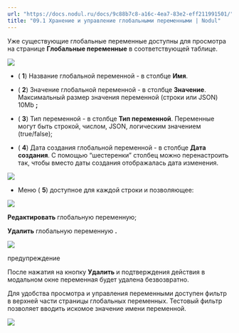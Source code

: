 ```yaml
---
url: "https://docs.nodul.ru/docs/9c88b7c8-a16c-4ea7-83e2-eff211991501/"
title: "09.1 Хранение и управление глобальными переменными | Nodul"
---
```


Уже существующие глобальные переменные доступны для просмотра на странице **Глобальные переменные** в соответствующей таблице.

![](https://docs.nodul.ru/img/notion/b9f444c6-b192-4876-a5b3-83e9aa42d6f0/Untitled.png)

- ( **1**) Название глобальной переменной \- в столбце **Имя**.

- ( **2**) Значение глобальной переменной \- в столбце **Значение**. Максимальный размер значения переменной (строки или JSON) 10Mb **;**

- ( **3**) Тип переменной \- в столбце **Тип переменной**. Переменные могут быть строкой, числом, JSON, логическим значением (true/false);

- ( **4**) Дата создания глобальной переменной \- в столбце **Дата создания**. С помощью “шестеренки” столбец можно перенастроить так, чтобы вместо даты создания отображалась дата изменения.

![](https://docs.nodul.ru/img/notion/1220b485-5ca1-472f-9659-582068b2d686/Untitled.png)

- Меню ( **5**) доступное для каждой строки и позволяющее:

![](https://docs.nodul.ru/img/notion/2b8f2ea0-3565-4caf-a04e-effb4a62fe7a/Untitled.png)

**Редактировать** глобальную переменную;

**Удалить** глобальную переменную **.**

![](https://docs.nodul.ru/img/notion/81f72646-6422-461a-acf1-784201e81ab8/Untitled.png)

предупреждение

После нажатия на кнопку **Удалить** и подтверждения действия в модальном окне переменная будет удалена безвозвратно.

Для удобства просмотра и управления переменными доступен фильтр в верхней части страницы глобальных переменных. Тестовый фильтр позволяет вводить искомое значение имени переменной.

![](https://docs.nodul.ru/img/notion/ebd94655-c4d3-4209-acf2-faa044980460/Untitled.png)